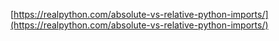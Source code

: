 [https://realpython.com/absolute-vs-relative-python-imports/](https://realpython.com/absolute-vs-relative-python-imports/)

